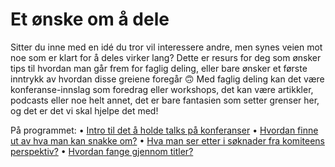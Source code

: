 # Et ønske om å dele

Sitter du inne med en idé du tror vil interessere andre, men synes veien mot noe som er klart for å deles virker lang? Dette er resurs for deg som ønsker tips til hvordan man går frem for faglig deling, eller bare ønsker et første inntrykk av hvordan disse greiene foregår :upside_down_face: Med faglig deling kan det være konferanse-innslag som foredrag eller workshops, det kan være artikkler, podcasts eller noe helt annet, det er bare fantasien som setter grenser her, og det er det vi skal hjelpe det med!

På programmet:
• [Intro til det å holde talks på konferanser](/cfp/sider/intro-til-talks/)
• [Hvordan finne ut av hva man kan snakke om?](/cfp/sider/noe-a-snakke-om/)
• [Hva man ser etter i søknader fra komiteens perspektiv?](/cfp/sider/komiteens-perspektiv/)
• [Hvordan fange gjennom titler?](/cfp/sider/titler/)
